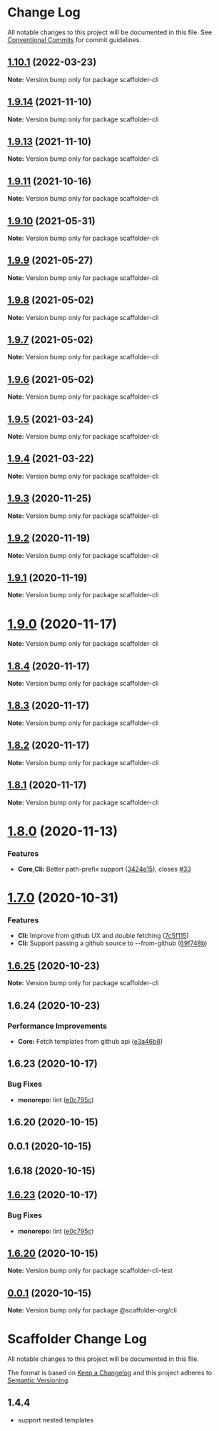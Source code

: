 # Change Log

All notable changes to this project will be documented in this file.
See [Conventional Commits](https://conventionalcommits.org) for commit guidelines.

## [1.10.1](https://github.com/galElmalah/scaffolder/compare/scaffolder-cli@1.9.14...scaffolder-cli@1.10.1) (2022-03-23)

**Note:** Version bump only for package scaffolder-cli





## [1.9.14](https://github.com/galElmalah/scaffolder/compare/scaffolder-cli@1.9.13...scaffolder-cli@1.9.14) (2021-11-10)

**Note:** Version bump only for package scaffolder-cli





## [1.9.13](https://github.com/galElmalah/scaffolder/compare/scaffolder-cli@1.9.11...scaffolder-cli@1.9.13) (2021-11-10)

**Note:** Version bump only for package scaffolder-cli





## [1.9.11](https://github.com/galElmalah/scaffolder/compare/scaffolder-cli@1.9.10...scaffolder-cli@1.9.11) (2021-10-16)

**Note:** Version bump only for package scaffolder-cli





## [1.9.10](https://github.com/galElmalah/scaffolder/compare/scaffolder-cli@1.9.9...scaffolder-cli@1.9.10) (2021-05-31)

**Note:** Version bump only for package scaffolder-cli





## [1.9.9](https://github.com/galElmalah/scaffolder/compare/scaffolder-cli@1.9.8...scaffolder-cli@1.9.9) (2021-05-27)

**Note:** Version bump only for package scaffolder-cli





## [1.9.8](https://github.com/galElmalah/scaffolder/compare/scaffolder-cli@1.9.5...scaffolder-cli@1.9.8) (2021-05-02)

**Note:** Version bump only for package scaffolder-cli





## [1.9.7](https://github.com/galElmalah/scaffolder/compare/scaffolder-cli@1.9.5...scaffolder-cli@1.9.7) (2021-05-02)

**Note:** Version bump only for package scaffolder-cli





## [1.9.6](https://github.com/galElmalah/scaffolder/compare/scaffolder-cli@1.9.5...scaffolder-cli@1.9.6) (2021-05-02)

**Note:** Version bump only for package scaffolder-cli





## [1.9.5](https://github.com/galElmalah/scaffolder/compare/scaffolder-cli@1.9.4...scaffolder-cli@1.9.5) (2021-03-24)

**Note:** Version bump only for package scaffolder-cli





## [1.9.4](https://github.com/galElmalah/scaffolder/compare/scaffolder-cli@1.9.3...scaffolder-cli@1.9.4) (2021-03-22)

**Note:** Version bump only for package scaffolder-cli





## [1.9.3](https://github.com/galElmalah/scaffolder/compare/scaffolder-cli@1.9.2...scaffolder-cli@1.9.3) (2020-11-25)

**Note:** Version bump only for package scaffolder-cli





## [1.9.2](https://github.com/galElmalah/scaffolder/compare/scaffolder-cli@1.9.1...scaffolder-cli@1.9.2) (2020-11-19)

**Note:** Version bump only for package scaffolder-cli





## [1.9.1](https://github.com/galElmalah/scaffolder/compare/scaffolder-cli@1.9.0...scaffolder-cli@1.9.1) (2020-11-19)

**Note:** Version bump only for package scaffolder-cli





# [1.9.0](https://github.com/galElmalah/scaffolder/compare/scaffolder-cli@1.8.4...scaffolder-cli@1.9.0) (2020-11-17)

**Note:** Version bump only for package scaffolder-cli





## [1.8.4](https://github.com/galElmalah/scaffolder/compare/scaffolder-cli@1.8.3...scaffolder-cli@1.8.4) (2020-11-17)

**Note:** Version bump only for package scaffolder-cli





## [1.8.3](https://github.com/galElmalah/scaffolder/compare/scaffolder-cli@1.8.2...scaffolder-cli@1.8.3) (2020-11-17)

**Note:** Version bump only for package scaffolder-cli





## [1.8.2](https://github.com/galElmalah/scaffolder/compare/scaffolder-cli@1.8.1...scaffolder-cli@1.8.2) (2020-11-17)

**Note:** Version bump only for package scaffolder-cli





## [1.8.1](https://github.com/galElmalah/scaffolder/compare/scaffolder-cli@1.8.0...scaffolder-cli@1.8.1) (2020-11-17)

**Note:** Version bump only for package scaffolder-cli





# [1.8.0](https://github.com/galElmalah/scaffolder/compare/scaffolder-cli@1.7.0...scaffolder-cli@1.8.0) (2020-11-13)


### Features

* **Core,Cli:** Better path-prefix support ([3424e15](https://github.com/galElmalah/scaffolder/commit/3424e15c7ae543f63e034d6ae8567f08f95383ed)), closes [#33](https://github.com/galElmalah/scaffolder/issues/33)





# [1.7.0](https://github.com/galElmalah/scaffolder/compare/scaffolder-cli@1.6.25...scaffolder-cli@1.7.0) (2020-10-31)


### Features

* **Cli:** Improve from github UX and double fetching ([7c5f115](https://github.com/galElmalah/scaffolder/commit/7c5f1151e73cc728ac168139d93528d965ca4331))
* **Cli:** Support passing a github source to --from-github ([69f748b](https://github.com/galElmalah/scaffolder/commit/69f748b4e0750cf3589b6bc84d4840a86e626605))





## [1.6.25](https://github.com/galElmalah/scaffolder/compare/scaffolder-cli@1.6.24...scaffolder-cli@1.6.25) (2020-10-23)

**Note:** Version bump only for package scaffolder-cli





## 1.6.24 (2020-10-23)


### Performance Improvements

* **Core:** Fetch templates from github api ([e3a46b8](https://github.com/galElmalah/scaffolder/commit/e3a46b87e5674d8938b15362175eff221d884bf4))



## 1.6.23 (2020-10-17)


### Bug Fixes

* **monorepo:** lint ([e0c795c](https://github.com/galElmalah/scaffolder/commit/e0c795c5dd38fc906ee5fdeae4d28acc555329a8))



## 1.6.20 (2020-10-15)



## 0.0.1 (2020-10-15)



## 1.6.18 (2020-10-15)





## [1.6.23](https://github.com/galElmalah/scaffolder/compare/v1.6.20...v1.6.23) (2020-10-17)


### Bug Fixes

* **monorepo:** lint ([e0c795c](https://github.com/galElmalah/scaffolder/commit/e0c795c5dd38fc906ee5fdeae4d28acc555329a8))





## [1.6.20](https://github.com/galElmalah/scaffolder/compare/v0.0.1...v1.6.20) (2020-10-15)

**Note:** Version bump only for package scaffolder-cli-test





## [0.0.1](https://github.com/galElmalah/scaffolder/compare/v1.6.18...v0.0.1) (2020-10-15)

**Note:** Version bump only for package @scaffolder-org/cli





# Scaffolder Change Log

All notable changes to this project will be documented in this file.

The format is based on [Keep a Changelog](http://keepachangelog.com/) and this project adheres to [Semantic Versioning](http://semver.org/).

## 1.4.4

- support nested templates
